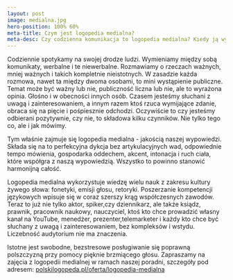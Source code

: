 ```yaml
---
layout: post
image: medialna.jpg
hero-position: 100% 60%
meta-title: Czym jest logopedia medialna?
meta-desc: Czy codzienna komunikacja to logopedia medialna? Kiedy ją wykorzystujemy? Czemu potrzebujemy jej w swoim życiu?
---
```


Codziennie spotykamy na swojej drodze ludzi. Wymieniamy między sobą komunikaty, werbalne i te niewerbalne. Rozmawiamy o rzeczach ważnych, mniej ważnych i takich kompletnie nieistotnych. W zasadzie każda rozmowa, nawet ta między dwoma osobami, to mini wystąpienie publiczne. Temat może być ważny lub nie, publiczność liczna lub nie, ale to wyrażona opinia. Głośno i w obecności innych osób. Czasem jesteśmy słuchani z uwagą i zainteresowaniem, a innym razem ktoś rzuca wymijające zdanie, obraca się na pięcie i pośpiesznie odchodzi. Oczywiście to czy jesteśmy odbierani pozytywnie, czy nie, to składowa kilku czynników. Nie tylko tego co, ale i jak mówimy. 

Tym właśnie zajmuje się logopedia medialna - jakością naszej wypowiedzi. Składa się na to perfekcyjna dykcja bez artykulacyjnych wad, odpowiednie tempo mówienia, gospodarka oddechem, akcent, intonacja i ruch ciała, które współgra z naszą wypowiedzią. Wszystko to powinno stanowić harmonijną całość.

Logopedia medialna wykorzystuje wiedzę wielu nauk z zakresu kultury żywego słowa: fonetyki, emisji głosu, retoryki. Poszerzanie kompetencji językowych wpisuje się w coraz szerszy krąg współczesnych zawodów. Teraz to już nie tylko aktor, spiker,czy dziennikarz, ale także ksiądz, prawnik, pracownik naukowy, nauczyciel, ktoś kto chce prowadzić własny kanał na YouTube, menedżer, prezenter,telemarketer i każdy kto chce być słuchany z uwagą i zainteresowaniem, bez kompleksów i wstydu. Liczebność audytorium nie ma znaczenia. 

Istotne jest swobodne, bezstresowe posługiwanie się poprawną polszczyzną przy pomocy pięknie brzmiącego głosu. Zapraszamy na zajęcia z logopedii medialnej w ramach naszej poradni, szczegóły pod adresem:
[polskilogopeda.pl/oferta/logopedia-medialna](/oferta/logopedia-medialna)